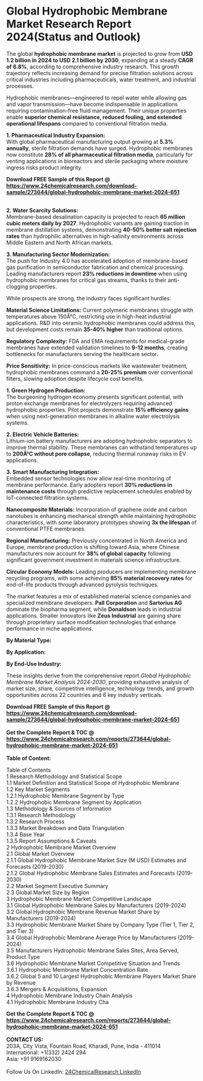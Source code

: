 <h1>Global Hydrophobic Membrane Market Research Report 2024(Status and Outlook)</h1><p>The global <strong>hydrophobic membrane market</strong> is projected to grow from <strong>USD 1.2 billion in 2024 to USD 2.1 billion by 2030</strong>, expanding at a steady <strong>CAGR of 6.8%</strong>, according to comprehensive industry research. This growth trajectory reflects increasing demand for precise filtration solutions across critical industries including pharmaceuticals, water treatment, and industrial processes.</p><p>Hydrophobic membranes—engineered to repel water while allowing gas and vapor transmission—have become indispensable in applications requiring contamination-free fluid management. Their unique properties enable <strong>superior chemical resistance, reduced fouling, and extended operational lifespans</strong> compared to conventional filtration media.</p><p><strong>1. Pharmaceutical Industry Expansion:</strong><br>
With global pharmaceutical manufacturing output growing at <strong>5.3% annually</strong>, sterile filtration demands have surged. Hydrophobic membranes now constitute <strong>28% of all pharmaceutical filtration media</strong>, particularly for venting applications in bioreactors and sterile packaging where moisture ingress risks product integrity.</p><div><b>Download FREE Sample of this Report @ 
            <a href="https://www.24chemicalresearch.com/download-sample/273644/global-hydrophobic-membrane-market-2024-651">
            https://www.24chemicalresearch.com/download-sample/273644/global-hydrophobic-membrane-market-2024-651</a></b></div><br><p><strong>2. Water Scarcity Solutions:</strong><br>
Membrane-based desalination capacity is projected to reach <strong>65 million cubic meters daily by 2027</strong>. Hydrophobic variants are gaining traction in membrane distillation systems, demonstrating <strong>40-50% better salt rejection rates</strong> than hydrophilic alternatives in high-salinity environments across Middle Eastern and North African markets.</p><p><strong>3. Manufacturing Sector Modernization:</strong><br>
The push for Industry 4.0 has accelerated adoption of membrane-based gas purification in semiconductor fabrication and chemical processing. Leading manufacturers report <strong>23% reductions in downtime</strong> when using hydrophobic membranes for critical gas streams, thanks to their anti-clogging properties.</p><p>While prospects are strong, the industry faces significant hurdles:</p><p><strong>Material Science Limitations:</strong> Current polymeric membranes struggle with temperatures above 150Â°C, restricting use in high-heat industrial applications. R&amp;D into ceramic hydrophobic membranes could address this, but development costs remain <strong>35-40% higher</strong> than traditional options.</p><p><strong>Regulatory Complexity:</strong> FDA and EMA requirements for medical-grade membranes have extended validation timelines to <strong>9-12 months</strong>, creating bottlenecks for manufacturers serving the healthcare sector.</p><p><strong>Price Sensitivity:</strong> In price-conscious markets like wastewater treatment, hydrophobic membranes command a <strong>20-25% premium</strong> over conventional filters, slowing adoption despite lifecycle cost benefits.</p><p><strong>1. Green Hydrogen Production:</strong><br>
The burgeoning hydrogen economy presents significant potential, with proton exchange membranes for electrolyzers requiring advanced hydrophobic properties. Pilot projects demonstrate <strong>15% efficiency gains</strong> when using next-generation membranes in alkaline water electrolysis systems.</p><p><strong>2. Electric Vehicle Batteries:</strong><br>
Lithium-ion battery manufacturers are adopting hydrophobic separators to improve thermal stability. These membranes can withstand temperatures up to <strong>200Â°C without pore collapse</strong>, reducing thermal runaway risks in EV applications.</p><p><strong>3. Smart Manufacturing Integration:</strong><br>
Embedded sensor technologies now allow real-time monitoring of membrane performance. Early adopters report <strong>30% reductions in maintenance costs</strong> through predictive replacement schedules enabled by IoT-connected filtration systems.</p><p><strong>Nanocomposite Materials:</strong> Incorporation of graphene oxide and carbon nanotubes is enhancing mechanical strength while maintaining hydrophobic characteristics, with some laboratory prototypes showing <strong>3x the lifespan</strong> of conventional PTFE membranes.</p><p><strong>Regional Manufacturing:</strong> Previously concentrated in North America and Europe, membrane production is shifting toward Asia, where Chinese manufacturers now account for <strong>38% of global capacity</strong> following significant government investment in materials science infrastructure.</p><p><strong>Circular Economy Models:</strong> Leading producers are implementing membrane recycling programs, with some achieving <strong>85% material recovery rates</strong> for end-of-life products through advanced pyrolysis techniques.</p><p>The market features a mix of established material science companies and specialized membrane developers. <strong>Pall Corporation</strong> and <strong>Sartorius AG</strong> dominate the biopharma segment, while <strong>Donaldson</strong> leads in industrial applications. Smaller innovators like <strong>Zeus Industrial</strong> are gaining share through proprietary surface modification technologies that enhance performance in niche applications.</p><p><strong>By Material Type:</strong></p><p><strong>By Application:</strong></p><p><strong>By End-Use Industry:</strong></p><p>These insights derive from the comprehensive report <em>Global Hydrophobic Membrane Market Analysis 2024-2030</em>, providing exhaustive analysis of market size, share, competitive intelligence, technology trends, and growth opportunities across 22 countries and 6 key industry verticals.</p><div><b>Download FREE Sample of this Report @ 
            <a href="https://www.24chemicalresearch.com/download-sample/273644/global-hydrophobic-membrane-market-2024-651">
            https://www.24chemicalresearch.com/download-sample/273644/global-hydrophobic-membrane-market-2024-651</a></b></div><br><div><b>Get the Complete Report & TOC @ 
            <a href="https://www.24chemicalresearch.com/reports/273644/global-hydrophobic-membrane-market-2024-651">
            https://www.24chemicalresearch.com/reports/273644/global-hydrophobic-membrane-market-2024-651</a></b></div><br>
            <b>Table of Content:</b><p>Table of Contents<br />
1 Research Methodology and Statistical Scope<br />
1.1 Market Definition and Statistical Scope of Hydrophobic Membrane<br />
1.2 Key Market Segments<br />
1.2.1 Hydrophobic Membrane Segment by Type<br />
1.2.2 Hydrophobic Membrane Segment by Application<br />
1.3 Methodology & Sources of Information<br />
1.3.1 Research Methodology<br />
1.3.2 Research Process<br />
1.3.3 Market Breakdown and Data Triangulation<br />
1.3.4 Base Year<br />
1.3.5 Report Assumptions & Caveats<br />
2 Hydrophobic Membrane Market Overview<br />
2.1 Global Market Overview<br />
2.1.1 Global Hydrophobic Membrane Market Size (M USD) Estimates and Forecasts (2019-2030)<br />
2.1.2 Global Hydrophobic Membrane Sales Estimates and Forecasts (2019-2030)<br />
2.2 Market Segment Executive Summary<br />
2.3 Global Market Size by Region<br />
3 Hydrophobic Membrane Market Competitive Landscape<br />
3.1 Global Hydrophobic Membrane Sales by Manufacturers (2019-2024)<br />
3.2 Global Hydrophobic Membrane Revenue Market Share by Manufacturers (2019-2024)<br />
3.3 Hydrophobic Membrane Market Share by Company Type (Tier 1, Tier 2, and Tier 3)<br />
3.4 Global Hydrophobic Membrane Average Price by Manufacturers (2019-2024)<br />
3.5 Manufacturers Hydrophobic Membrane Sales Sites, Area Served, Product Type<br />
3.6 Hydrophobic Membrane Market Competitive Situation and Trends<br />
3.6.1 Hydrophobic Membrane Market Concentration Rate<br />
3.6.2 Global 5 and 10 Largest Hydrophobic Membrane Players Market Share by Revenue<br />
3.6.3 Mergers & Acquisitions, Expansion<br />
4 Hydrophobic Membrane Industry Chain Analysis<br />
4.1 Hydrophobic Membrane Industry Cha</p><div><b>Get the Complete Report & TOC @ 
            <a href="https://www.24chemicalresearch.com/reports/273644/global-hydrophobic-membrane-market-2024-651">
            https://www.24chemicalresearch.com/reports/273644/global-hydrophobic-membrane-market-2024-651</a></b></div><br><b>CONTACT US:</b><br>
            203A, City Vista, Fountain Road, Kharadi, Pune, India - 411014<br>
            International: +1(332) 2424 294<br>
            Asia: +91 9169162030 <br><br>
            Follow Us On LinkedIn: <a href="https://www.linkedin.com/company/24chemicalresearch/">24ChemicalResearch LinkedIn</a>